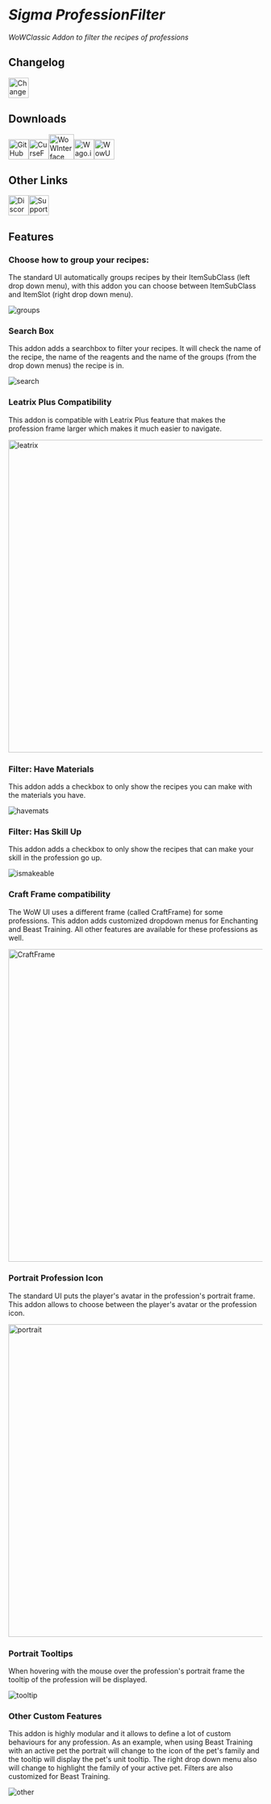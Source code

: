 # *Sigma ProfessionFilter*


*WoWClassic Addon to filter the recipes of professions*

## Changelog

<a href="https://raw.githubusercontent.com/Sigma88/Sigma-ProfessionFilter/master/Changelog.txt">
  <img title="Changelog" src="https://imgur.com/6fs860H.png" width=40 /></a>

## Downloads

<a href="https://github.com/Sigma88/Sigma-ProfessionFilter/releases"><img title="GitHub" src="https://imgur.com/07dazzP.png" width=40 /></a><a href="https://www.curseforge.com/wow/addons/sigma-profession-filter-classic/files"><img title="CurseForge" src="https://imgur.com/2Ht0vvb.png" width=40 /></a><a href="https://www.wowinterface.com/downloads/info25549-SigmaProfessionFilter.html"><img title="WoWInterface" src="https://imgur.com/sfOJ2OS.png" width=50 /></a><a href="https://addons.wago.io/addons/sigma-professionfilter/versions?stability=stable"><img title="Wago.io" src="https://imgur.com/k5aOE07.png" width=40 /></a><a href="https://wowup.io/addons/1112919"><img title="WowUp" src="https://imgur.com/UnhfWCj.png" width=40 /></a>

## Other Links

<a href="https://github.com/Sigma88/Sigma-ProfessionFilter/blob/master/Support.md#sigma-professionfilter"><img title="Discord" src="https://imgur.com/J7bFWCu.png" width=40 /></a><a href="https://github.com/Sigma88/Sigma-ProfessionFilter/blob/master/Support.md#sigma-professionfilter"><img title="Support" src="https://imgur.com/VUap0WN.png" width=40 /></a>


## Features

### Choose how to group your recipes:

The standard UI automatically groups recipes by their ItemSubClass (left drop down menu), with this addon you can choose between ItemSubClass and ItemSlot (right drop down menu).

![groups](https://i.imgur.com/1QioUL5.png "Groups")


### Search Box

This addon adds a searchbox to filter your recipes. It will check the name of the recipe, the name of the reagents and the name of the groups (from the drop down menus) the recipe is in.

![search](https://i.imgur.com/mxZ9Ggu.png "Search")


### Leatrix Plus Compatibility

This addon is compatible with Leatrix Plus feature that makes the profession frame larger which makes it much easier to navigate.

<img alt="leatrix" src="https://i.imgur.com/ZjObZ4G.png" width="620" title="Leatrix Plus">


### Filter: Have Materials

This addon adds a checkbox to only show the recipes you can make with the materials you have.

![havemats](https://i.imgur.com/4ANofRS.png "Have Materials")


### Filter: Has Skill Up

This addon adds a checkbox to only show the recipes that can make your skill in the profession go up.

![ismakeable](https://i.imgur.com/9q1PAlY.png "Has Skill Up")


### Craft Frame compatibility

The WoW UI uses a different frame (called CraftFrame) for some professions. This addon adds customized dropdown menus for Enchanting and Beast Training. All other features are available for these professions as well.

<img src="https://i.imgur.com/5vYrsch.png" width="620" title="CraftFrame">


### Portrait Profession Icon

The standard UI puts the player's avatar in the profession's portrait frame. This addon allows to choose between the player's avatar or the profession icon.

<img alt="portrait" src="https://i.imgur.com/ILf1M79.png" width="620" title="Profession Icons">

### Portrait Tooltips

When hovering with the mouse over the profession's portrait frame the tooltip of the profession will be displayed.

![tooltip](https://i.imgur.com/Zjap4Jo.png "Portrait Tooltips")

### Other Custom Features

This addon is highly modular and it allows to define a lot of custom behaviours for any profession. As an example, when using Beast Training with an active pet the portrait will change to the icon of the pet's family and the tooltip will display the pet's unit tooltip. The right drop down menu also will change to highlight the family of your active pet. Filters are also customized for Beast Training.

![other](https://i.imgur.com/jgrRHqq.png "Beast Training")
